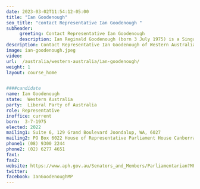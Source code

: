 ```yaml
---
date: 2023-03-02T11:54:12-05:00
title: "Ian Goodenough"
seo_title: "contact Representative Ian Goodenough "
subheader:
     greeting: Contact Representative Ian Goodenough
     description: Ian Reginald Goodenough (born 3 July 1975) is a Singaporean-born Australian politician who is the current Liberal Party member for the Division of Moore in the House of Representative, located in the northern suburbs of Perth, Western Australia. Goodenough was elected to Parliament at the 2013 federal election, replacing the retiring Mal Washer. A property developer and businessman before his election, he had previously also served as a City of Wanneroo councillor.
description: Contact Representative Ian Goodenough of Western Australia. Contact information for Ian Goodenough includes email address, phone number, and mailing address.
image: ian-goodenough.jpeg
video:
url:  /australia/western-australia/ian-goodenough/
weight: 1
layout: course_home


####candidate
name: Ian Goodenough
state:	Western Australia
party:	Liberal Party of Australia
role: Representative
inoffice: current
born:  3-7-1975
elected: 2022
mailing1: Suite 6, 129 Grand Boulevard Joondalup, WA, 6027
mailing2: PO Box 6022 House of Representative Parliament House Canberra ACT 2600
phone1:	(08) 9300 2244
phone2: (02) 6277 4651
fax1:
fax2:
website: https://www.aph.gov.au/Senators_and_Members/Parliamentarian?MPID=74046
twitter:
facebook: IanGoodenoughMP
---
```

